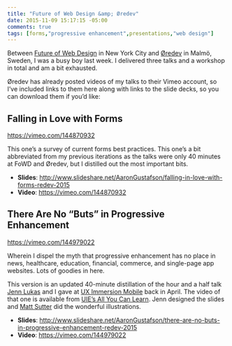 ```yaml
---
title: "Future of Web Design &amp; Øredev"
date: 2015-11-09 15:17:15 -05:00
comments: true
tags: [forms,"progressive enhancement",presentations,"web design"]
---
```


Between [Future of Web Design](hhttps://web.archive.org/web/20150821084438/https://futureofwebdesign.com/nyc-2015/) in New York City and [Øredev](https://web.archive.org/web/http://lanyrd.com/2015/oredev/) in Malmö, Sweden, I was a busy boy last week. I delivered three talks and a workshop in total and am a bit exhausted.

<!-- more -->

Øredev has already posted videos of my talks to their Vimeo account, so I’ve included links to them here along with links to the slide decks, so you can download them if you’d like:

## Falling in Love with Forms

https://vimeo.com/144870932

This one’s a survey of current forms best practices. This one’s a bit abbreviated from my previous iterations as the talks were only 40 minutes at FoWD and Øredev, but I distilled out the most important bits.

* **Slides**: http://www.slideshare.net/AaronGustafson/falling-in-love-with-forms-redev-2015
* **Video**: https://vimeo.com/144870932

## There Are No “Buts” in Progressive Enhancement

https://vimeo.com/144979022

Wherein I dispel the myth that progressive enhancement has no place in news, healthcare, education, financial, commerce, and single-page app websites. Lots of goodies in here.

This version is an updated 40-minute distillation of the hour and a half talk [Jenn Lukas](https://www.linkedin.com/in/jennlukas/) and I gave at [UX Immersion Mobile](https://uxim15.uie.com/) back in April. The video of that one is available from [UIE’s All You Can Learn](https://aycl.uie.com/). Jenn designed the slides and [Matt Sutter](http://cargocollective.com/mattsutter) did the wonderful illustrations.

* **Slides**: http://www.slideshare.net/AaronGustafson/there-are-no-buts-in-progressive-enhancement-redev-2015
* **Video**: https://vimeo.com/144979022
